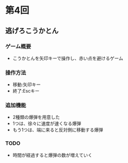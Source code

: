 # 第4回
## 逃げろこうかとん
### ゲーム概要
- こうかとんを矢印キーで操作し、赤い点を避けるゲーム
### 操作方法
- 移動:矢印キー
- 終了:Escキー
### 追加機能
- 2種類の爆弾を用意した
- 1つは、徐々に速度が速くなる爆弾
- もう1つは、端に来ると反対側に移動する爆弾
### TODO
- 時間が経過すると爆弾の数が増えていく